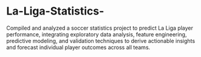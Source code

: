# La-Liga-Statistics-
Compiled and analyzed a soccer statistics project to predict La Liga player performance, integrating exploratory data analysis, feature engineering, predictive modeling, and validation techniques to derive actionable insights and forecast individual player outcomes across all teams. 
